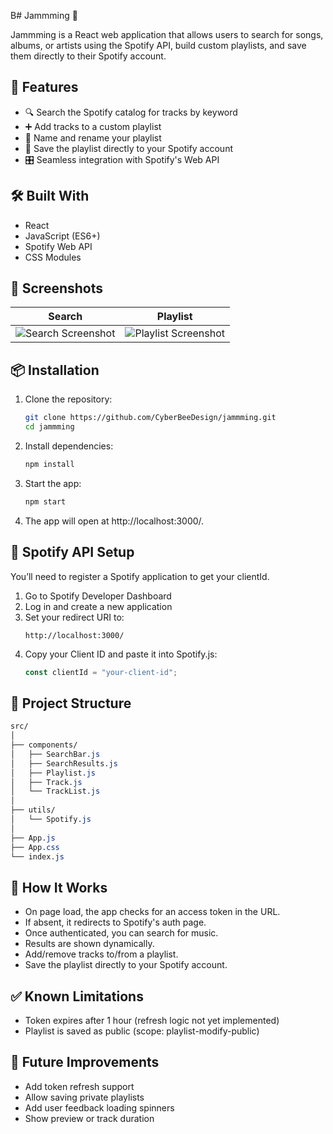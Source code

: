 B# Jammming 🎵

Jammming is a React web application that allows users to search for songs, albums, or artists using the Spotify API, build custom playlists, and save them directly to their Spotify account.

## 🚀 Features

- 🔍 Search the Spotify catalog for tracks by keyword
- ➕ Add tracks to a custom playlist
- 📝 Name and rename your playlist
- 💾 Save the playlist directly to your Spotify account
- 🎛 Seamless integration with Spotify's Web API

## 🛠 Built With

- React
- JavaScript (ES6+)
- Spotify Web API
- CSS Modules

## 📸 Screenshots

| Search | Playlist |
|--------|----------|
| ![Search Screenshot](./screenshots/search.png) | ![Playlist Screenshot](./screenshots/playlist.png) |

## 📦 Installation

1. Clone the repository:
   ```bash
   git clone https://github.com/CyberBeeDesign/jammming.git
   cd jammming

2. Install dependencies:
   ```bash
   npm install

4. Start the app:
   ```bash
   npm start

6. The app will open at http://localhost:3000/.

## 🔐 Spotify API Setup

You’ll need to register a Spotify application to get your clientId.

1. Go to Spotify Developer Dashboard
2. Log in and create a new application
3. Set your redirect URI to:
   ```arduino
   http://localhost:3000/

4. Copy your Client ID and paste it into Spotify.js:
   ```js
   const clientId = "your-client-id";

## 📁 Project Structure

   ```css
   src/
   │
   ├── components/
   │   ├── SearchBar.js
   │   ├── SearchResults.js
   │   ├── Playlist.js
   │   ├── Track.js
   │   └── TrackList.js
   │
   ├── utils/
   │   └── Spotify.js
   │
   ├── App.js
   ├── App.css
   └── index.js
```

## 🧠 How It Works

- On page load, the app checks for an access token in the URL.
- If absent, it redirects to Spotify's auth page.
- Once authenticated, you can search for music.
- Results are shown dynamically.
- Add/remove tracks to/from a playlist.
- Save the playlist directly to your Spotify account.

## ✅ Known Limitations
- Token expires after 1 hour (refresh logic not yet implemented)
- Playlist is saved as public (scope: playlist-modify-public)

## 🎯 Future Improvements
- Add token refresh support
- Allow saving private playlists
- Add user feedback loading spinners
- Show preview or track duration
